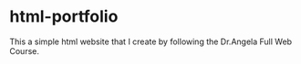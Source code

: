 # html-portfolio
This a simple html website that I create by following the Dr.Angela Full Web Course.
